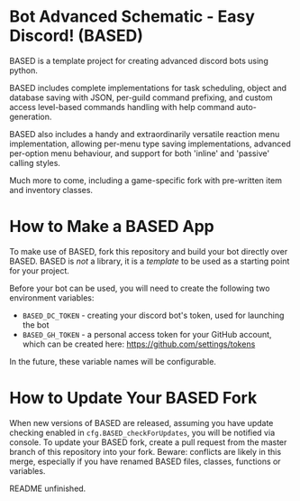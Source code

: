 # Bot Advanced Schematic - Easy Discord! (BASED)
BASED is a template project for creating advanced discord bots using python.

BASED includes complete implementations for task scheduling, object and database saving with JSON, per-guild command prefixing, and custom access level-based commands handling with help command auto-generation.

BASED also includes a handy and extraordinarily versatile reaction menu implementation, allowing per-menu type saving implementations, advanced per-option menu behaviour, and support for both 'inline' and 'passive' calling styles.

Much more to come, including a game-specific fork with pre-written item and inventory classes.

# How to Make a BASED App
To make use of BASED, fork this repository and build your bot directly over BASED.
BASED is *not* a library, it is a *template* to be used as a starting point for your project.

Before your bot can be used, you will need to create the following two environment variables:

* `BASED_DC_TOKEN` - creating your discord bot's token, used for launching the bot
* `BASED_GH_TOKEN` - a personal access token for your GitHub account, which can be created here: https://github.com/settings/tokens

In the future, these variable names will be configurable.

# How to Update Your BASED Fork
When new versions of BASED are released, assuming you have update checking enabled in `cfg.BASED_checkForUpdates`, you will be notified via console.
To update your BASED fork, create a pull request from the master branch of this repository into your fork.
Beware: conflicts are likely in this merge, especially if you have renamed BASED files, classes, functions or variables.

README unfinished.
